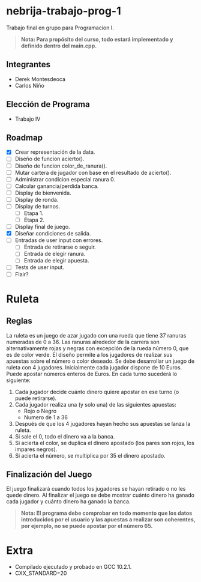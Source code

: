# nebrija-trabajo-prog-1

Trabajo final en grupo para Programacion I.

> **Nota: Para propósito del curso, todo estará implementado y definido dentro del main.cpp.**

## Integrantes

- Derek Montesdeoca
- Carlos Niño

## Elección de Programa

- Trabajo IV

## Roadmap

- [x] Crear representación de la data.
- [ ] Diseño de funcion acierto().
- [ ] Diseño de funcion color_de_ranura().
- [ ] Mutar cartera de jugador con base en el resultado de acierto().
- [ ] Administrar condicion especial ranura 0.
- [ ] Calcular ganancia/perdida banca.
- [ ] Display de bienvenida.
- [ ] Display de ronda.
- [ ] Display de turnos.
  - [ ] Etapa 1.
  - [ ] Etapa 2.
- [ ] Display final de juego.
- [x] Diseñar condiciones de salida.
- [ ] Entradas de user input con errores.
  - [ ] Entrada de retirarse o seguir.
  - [ ] Entrada de elegir ranura.
  - [ ] Entrada de elegir apuesta.
- [ ] Tests de user input.
- [ ] Flair?

# Ruleta

## Reglas

La ruleta es un juego de azar jugado con una rueda que tiene 37 ranuras
numeradas de 0 a 36. Las ranuras alrededor de la carrera son alternativamente
rojas y negras con excepción de la rueda número 0, que es de color verde. El
diseño permite a los jugadores de realizar sus apuestas sobre el número o color
deseado. Se debe desarrollar un juego de ruleta con 4 jugadores. Inicialmente
cada jugador dispone de 10 Euros. Puede apostar números enteros de Euros. En
cada turno sucederá lo siguiente:

1. Cada jugador decide cuánto dinero quiere apostar en ese turno (o puede
   retirarse).
2. Cada jugador realiza una (y solo una) de las siguientes apuestas:
    - Rojo o Negro
    - Numero de 1 a 36
3. Después de que los 4 jugadores hayan hecho sus apuestas se lanza la ruleta.
4. Si sale el 0, todo el dinero va a la banca.
5. Si acierta el color, se duplica el dinero apostado (los pares son rojos, los
   impares negros).
6. Si acierta el número, se multiplica por 35 el dinero apostado.

## Finalización del Juego

El juego finalizará cuando todos los jugadores se hayan retirado o no les quede
dinero. Al finalizar el juego se debe mostrar cuánto dinero ha ganado cada
jugador y cuánto dinero ha ganado la banca.
> **Nota: El programa debe comprobar en todo momento que los datos introducidos por el usuario y las apuestas a realizar son coherentes, por ejemplo, no se puede apostar por el número 65.**

# Extra 

- Compilado ejecutado y probado en GCC 10.2.1.
- CXX_STANDARD=20
